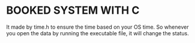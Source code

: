 # BOOKED SYSTEM WITH C
It made by time.h to ensure the time based on your OS time. So whenever you open the data by running the executable file, it will change the status.
